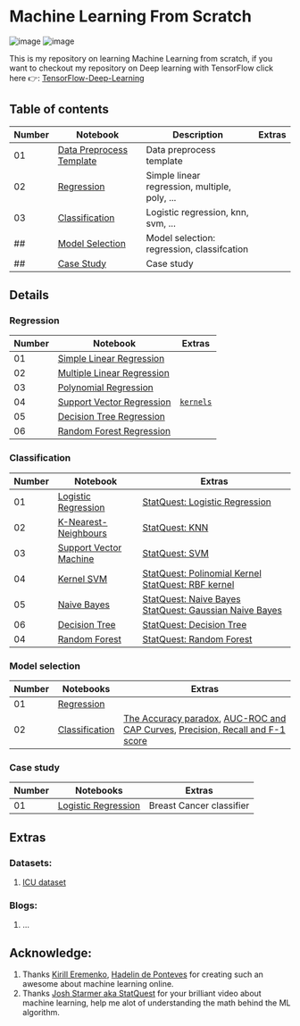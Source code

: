 # Machine Learning From Scratch
![image](https://img.shields.io/badge/scikit_learn-F7931E?style=for-the-badge&logo=scikit-learn&logoColor=white) ![image](https://img.shields.io/badge/Colab-F9AB00?style=for-the-badge&logo=googlecolab&color=525252) 

This is my repository on learning Machine Learning from scratch, if you want to checkout my repository on Deep learning with TensorFlow click here 👉: [TensorFlow-Deep-Learning](https://github.com/BaoLocPham/Tensorflow-Deep-Learning.git)

## Table of contents
| Number     | Notebook | Description | Extras |
| ----------- | ----------- | ----------- | ----------- |
| 01 | [Data Preprocess Template](https://github.com/BaoLocPham/MachineLearningFromScratch/blob/main/Part%201%20-%20Data%20Preprocessing/data_preprocessing_template.ipynb) | Data preprocess template | |
| 02 | [Regression](#regression) | Simple linear regression, multiple, poly, ... | |
| 03 | [Classification](#classification) | Logistic regression, knn, svm, ... | |
| ## | [Model Selection](#model-selection) | Model selection: regression, classifcation | |
| ## | [Case Study](#case-study) | Case study | |

## Details
### Regression
| Number     | Notebook | Extras |
| ----------- | ----------- | ----------- |
| 01 | [Simple Linear Regression](https://github.com/BaoLocPham/MachineLearningFromScratch/blob/main/Part%202%20-%20Regression/Section%204%20-%20Simple%20Linear%20Regression/simple_linear_regression.ipynb) |  | 
| 02 | [Multiple Linear Regression](https://github.com/BaoLocPham/MachineLearningFromScratch/blob/main/Part%202%20-%20Regression/Section%205%20-%20Multiple%20Linear%20Regression/multiple_linear_regression.ipynb) |  |
| 03 | [Polynomial Regression](https://github.com/BaoLocPham/MachineLearningFromScratch/blob/main/Part%202%20-%20Regression/Section%206%20-%20Polynomial%20Regression/polynomial_regression.ipynb) |  |
| 04 | [Support Vector Regression](https://github.com/BaoLocPham/MachineLearningFromScratch/blob/main/Part%202%20-%20Regression/Section%207%20-%20Support%20Vector%20Regression%20(SVR)/support_vector_regression.ipynb) | [`kernels`](https://data-flair.training/blogs/svm-kernel-functions/) |
| 05 | [Decision Tree Regression](https://github.com/BaoLocPham/MachineLearningFromScratch/blob/main/Part%202%20-%20Regression/Section%208%20-%20Decision%20Tree%20Regression/decision_tree_regression.ipynb) |  |
| 06 | [Random Forest Regression](https://github.com/BaoLocPham/MachineLearningFromScratch/blob/main/Part%202%20-%20Regression/Section%209%20-%20Random%20Forest%20Regression/random_forest_regression.ipynb) |  |

### Classification
| Number     | Notebook | Extras |
| ----------- | ----------- | ----------- |
| 01 | [Logistic Regression](https://github.com/BaoLocPham/MachineLearningFromScratch/blob/main/Part%203%20-%20Classification/Section%2014%20-%20Logistic%20Regression/logistic_regression.ipynb) | [StatQuest: Logistic Regression](https://youtu.be/yIYKR4sgzI8) | 
| 02 | [K-Nearest-Neighbours](https://github.com/BaoLocPham/MachineLearningFromScratch/blob/main/Part%203%20-%20Classification/Section%2015%20-%20K-Nearest%20Neighbors%20(K-NN)/k_nearest_neighbors.ipynb) | [StatQuest: KNN](https://youtu.be/HVXime0nQeI) |
| 03 | [Support Vector Machine](https://github.com/BaoLocPham/MachineLearningFromScratch/blob/main/Part%203%20-%20Classification/Section%2016%20-%20Support%20Vector%20Machine%20(SVM)/support_vector_machine.ipynb) |  [StatQuest: SVM](https://youtu.be/efR1C6CvhmE) |
| 04 | [Kernel SVM](https://github.com/BaoLocPham/MachineLearningFromScratch/blob/main/Part%203%20-%20Classification/Section%2017%20-%20Kernel%20SVM/kernel_svm.ipynb) |  [StatQuest: Polinomial Kernel](https://youtu.be/Toet3EiSFcM) [StatQuest: RBF kernel](https://youtu.be/Qc5IyLW_hns) |
| 05 | [Naive Bayes](https://github.com/BaoLocPham/MachineLearningFromScratch/blob/main/Part%203%20-%20Classification/Section%2018%20-%20Naive%20Bayes/naive_bayes.ipynb) |  [StatQuest: Naive Bayes](https://youtu.be/O2L2Uv9pdDA) [StatQuest: Gaussian Naive Bayes](https://youtu.be/H3EjCKtlVog) |
| 06 | [Decision Tree](https://github.com/BaoLocPham/MachineLearningFromScratch/blob/main/Part%203%20-%20Classification/Section%2019%20-%20Decision%20Tree%20Classification/decision_tree_classification.ipynb) |  [StatQuest: Decision Tree](https://youtu.be/7VeUPuFGJHk) |
| 04 | [Random Forest](https://github.com/BaoLocPham/MachineLearningFromScratch/blob/main/Part%203%20-%20Classification/Section%2020%20-%20Random%20Forest%20Classification/random_forest_classification.ipynb) |  [StatQuest: Random Forest](https://youtu.be/J4Wdy0Wc_xQ) |

### Model selection
| Number     | Notebooks | Extras |
| ----------- | ----------- | ----------- |
| 01 | [Regression](https://github.com/BaoLocPham/MachineLearningFromScratch/tree/main/Part%20Extra%20-%20Model%20Selection/Regression) |  |
| 02 | [Classification](https://github.com/BaoLocPham/MachineLearningFromScratch/tree/main/Part%20Extra%20-%20Model%20Selection/Classification) | [The Accuracy paradox](https://towardsdatascience.com/accuracy-paradox-897a69e2dd9b), [AUC-ROC and CAP Curves](https://medium.com/geekculture/classification-model-performance-evaluation-using-auc-roc-and-cap-curves-66a1b3fc0480), [Precision, Recall and F-1 score](https://towardsdatascience.com/accuracy-precision-recall-or-f1-331fb37c5cb9) |

### Case study
| Number     | Notebooks | Extras |
| ----------- | ----------- | ----------- |
| 01 | [Logistic Regression](https://github.com/BaoLocPham/MachineLearningFromScratch/blob/main/Part%20Extra%20-%20CaseStudy/Breast%20Cancer%20Logistic%20Regression/logistic_regression.ipynb) | Breast Cancer classifier  |
## Extras
### Datasets:
1. [ICU dataset](https://archive.ics.uci.edu/ml/index.php)
### Blogs:
1. ...


## Acknowledge:
1. Thanks [Kirill Eremenko](https://twitter.com/kirill_eremenko), [Hadelin de Ponteves](https://twitter.com/hadelin2p) for creating such an awesome about machine learning online.
2. Thanks [Josh Starmer aka StatQuest](https://www.youtube.com/channel/UCtYLUTtgS3k1Fg4y5tAhLbw) for your brilliant video about machine learning, help me alot of understanding the math behind the ML algorithm.
